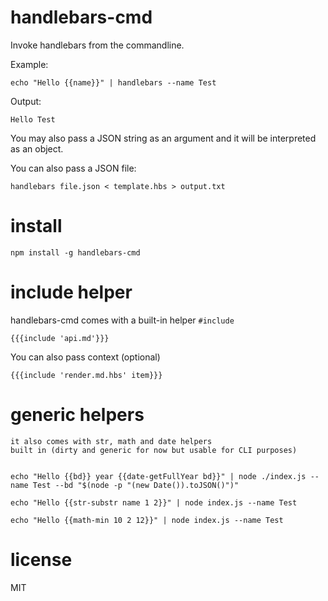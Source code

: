 # handlebars-cmd

Invoke handlebars from the commandline. 

Example:

    echo "Hello {{name}}" | handlebars --name Test

Output:

    Hello Test

You may also pass a JSON string as an argument and it will be 
interpreted as an object.


You can also pass a JSON file:

    handlebars file.json < template.hbs > output.txt

# install

    npm install -g handlebars-cmd

# include helper

handlebars-cmd comes with a built-in helper `#include`
    
    {{{include 'api.md'}}}

You can also pass context (optional)
    
    {{{include 'render.md.hbs' item}}}

# generic helpers

	it also comes with str, math and date helpers 
	built in (dirty and generic for now but usable for CLI purposes)


	echo "Hello {{bd}} year {{date-getFullYear bd}}" | node ./index.js --name Test --bd "$(node -p "(new Date()).toJSON()")"	

	echo "Hello {{str-substr name 1 2}}" | node index.js --name Test

	echo "Hello {{math-min 10 2 12}}" | node index.js --name Test

# license

MIT
